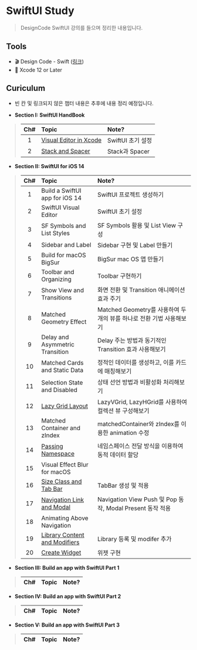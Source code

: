 # SwiftUI Study
> DesignCode SwiftUI 강의를 들으며 정리한 내용입니다.

## Tools
- 🎬 Design Code - Swift ([링크](https://designcode.io/courses))
- 🔨 Xcode 12 or Later

## Curiculum
- 빈 칸 및 링크되지 않은 챕터 내용은 추후에 내용 정리 예정입니다.

- **Section I: SwiftUI HandBook**
> Ch#|Topic|Note?
> :---:|:---|:---|
> 1| [Visual Editor in Xcode](https://github.com/97chos/SwiftUI-Basic/blob/065799c8f731ee262459746bafaafda04e0306b5/SwiftUI%20HandBook/Lectures/01_Visual%20Editor%20in%20Xcode/Visual%20Editor%20in%20Xcode.md) | SwiftUI 초기 설정
> 2| [Stack and Spacer](https://github.com/97chos/SwiftUI-Basic/blob/235ad877579e8440f098383348fd8fffcb7d48fc/SwiftUI%20HandBook/Lectures/02_Stack%20And%20Spacer/Stack%20And%20Spacer.md) | Stack과 Spacer

- **Section II: SwiftUI for iOS 14**
> Ch#|Topic|Note?
> :---:|:---|:---|
> 1| Build a SwiftUI app for iOS 14 | SwiftUI 프로젝트 생성하기
> 2| SwiftUI Visual Editor | SwiftUI 초기 설정
> 3| SF Symbols and List Styles | SF Symbols 활용 및 List View 구성
> 4| Sidebar and Label | Sidebar 구현 및 Label 만들기
> 5| Build for macOS BigSur | BigSur mac OS 앱 만들기
> 6| Toolbar and Organizing | Toolbar 구현하기
> 7| Show View and Transitions | 화면 전환 및 Transition 애니메이션 효과 주기
> 8| Matched Geometry Effect | Matched Geometry를 사용하여 두개의 뷰를 하나로 전환 기법 사용해보기
> 9| Delay and Asymmetric Transition | Delay 주는 방법과 동기적인 Transition 효과 사용해보기
> 10| Matched Cards and Static Data | 정적인 데이터를 생성하고, 이를 카드에 매칭해보기
> 11| Selection State and Disabled | 상태 선언 방법과 비활성화 처리해보기
> 12| [Lazy Grid Layout](https://github.com/97chos/SwiftUI----/blob/main/Lectures/Section1_SwiftUI%20for%20iOS%2014/12_Lazy%20Grid%20and%20Layout/Lazy%20Grid%20and%20Layout.md) | LazyVGrid, LazyHGrid를 사용하여 컬렉션 뷰 구성해보기
> 13| Matched Container and zIndex | matchedContainer와 zIndex를 이용한 animation 수정
> 14| [Passing Namespace](https://github.com/97chos/SwiftUI----/blob/fe8bfeb3c44d70ccf5345ad98d36f9520370d4e5/Lectures/Section1_SwiftUI%20for%20iOS%2014/14_Passing%20Namespace/Passing_Namespace.md) | 네임스페이스 전달 방식을 이용하여 동적 데이터 할당
> 15| Visual Effect Blur for macOS | 
> 16| [Size Class and Tab Bar](https://github.com/97chos/SwiftUI-Basic/blob/c09e89bc32c1771496a9b58a8203aaae7ce5a494/Lectures/Section1_SwiftUI%20for%20iOS%2014/16_Size%20Class%20and%20Tab%20Bar/Size%20Class%20and%20Tab%20Bar.md) | TabBar 생성 및 적용 
> 17| [Navigation Link and Modal](https://github.com/97chos/SwiftUI-Basic/blob/7b66bf4b9e47a72d832ab26bb41450f7d184c2ed/Lectures/Section1_SwiftUI%20for%20iOS%2014/17_Navigation%20Link%20and%20Modal/Navigation%20Link%20and%20Modal.md) | Navigation View Push 및 Pop 동작, Modal Present 동작 적용
> 18| Animating Above Navigation | 
> 19| [Library Content and Modifiers](https://github.com/97chos/SwiftUI-Basic/blob/fc17d8de4724b25ba2ac72751944888b75e6685f/Lectures/Section1_SwiftUI%20for%20iOS%2014/19_Library%20Content%20and%20Modifiers/Library%20Content%20and%20Modifiers.md) | Library 등록 및 modifer 추가 
> 20| [Create Widget](https://github.com/97chos/SwiftUI-Basic/blob/715cfc04e577e06fc295da62905b8585a1e91ec0/Lectures/Section1_SwiftUI%20for%20iOS%2014/20_Create%20Widget/Create%20Widget.md) | 위젯 구현 
> 

- **Section III: Build an app with SwiftUI Part 1**
> Ch#|Topic|Note?
> :---:|:---|:---|
> 
- **Section IV: Build an app with SwiftUI Part 2**
> Ch#|Topic|Note?
> :---:|:---|:---|

- **Section V: Build an app with SwiftUI Part 3**
> Ch#|Topic|Note?
> :---:|:---|:---|


